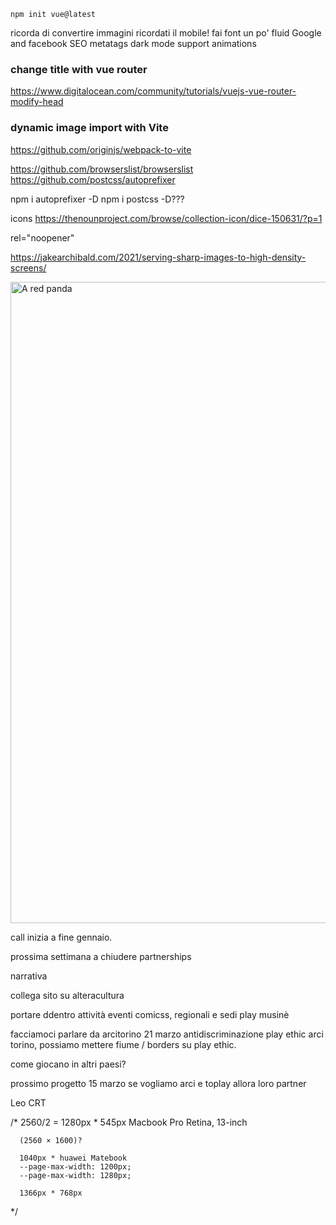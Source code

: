 `npm init vue@latest`  

ricorda di convertire immagini
ricordati il mobile!
fai font un po' fluid
Google and facebook SEO metatags
dark mode support
animations


### change title with vue router
https://www.digitalocean.com/community/tutorials/vuejs-vue-router-modify-head

### dynamic image import with Vite
https://github.com/originjs/webpack-to-vite


https://github.com/browserslist/browserslist
https://github.com/postcss/autoprefixer


npm i autoprefixer -D
npm i postcss -D???

icons 
https://thenounproject.com/browse/collection-icon/dice-150631/?p=1



rel="noopener"

https://jakearchibald.com/2021/serving-sharp-images-to-high-density-screens/


<picture>
  <source type="image/avif" srcset="red-panda.avif" />
  <source type="image/webp" srcset="red-panda.webp" />
  <img src="red-panda.jpg" width="1598" height="1026" alt="A red panda" />
</picture>


call inizia a fine gennaio.

prossima settimana a chiudere partnerships

narrativa

collega sito su alteracultura

portare ddentro attività eventi comicss, regionali e sedi play musinè

facciamoci parlare da arcitorino 21 marzo antidiscriminazione play ethic arci torino, possiamo mettere fiume / borders su play ethic.

come giocano in altri paesi?

prossimo progetto 15 marzo
se vogliamo arci e toplay allora loro partner

Leo CRT




  /*
      2560/2 = 1280px * 545px Macbook Pro Retina, 13-inch

      (2560 × 1600)?

      1040px * huawei Matebook
      --page-max-width: 1200px;
      --page-max-width: 1280px;

      1366px * 768px
  */